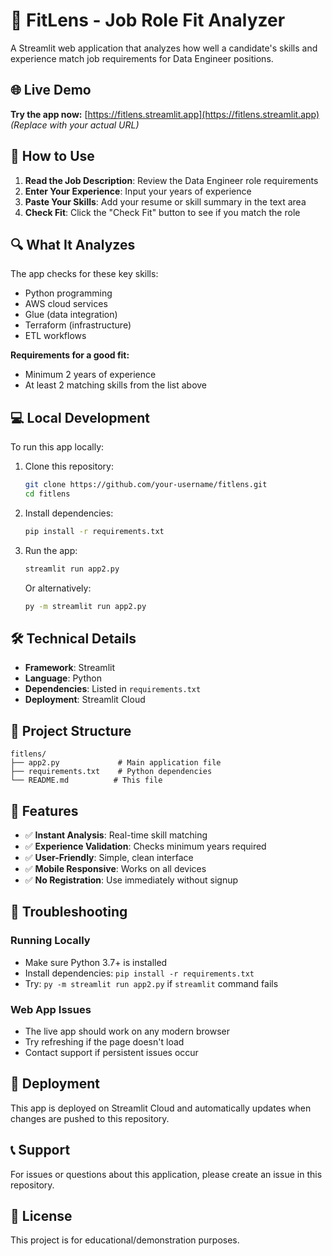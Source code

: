 # 🎯 FitLens - Job Role Fit Analyzer

A Streamlit web application that analyzes how well a candidate's skills and experience match job requirements for Data Engineer positions.

## 🌐 Live Demo
**Try the app now:** [https://fitlens.streamlit.app](https://fitlens.streamlit.app) *(Replace with your actual URL)*

## 🎯 How to Use

1. **Read the Job Description**: Review the Data Engineer role requirements
2. **Enter Your Experience**: Input your years of experience
3. **Paste Your Skills**: Add your resume or skill summary in the text area
4. **Check Fit**: Click the "Check Fit" button to see if you match the role

## 🔍 What It Analyzes

The app checks for these key skills:
- Python programming
- AWS cloud services
- Glue (data integration)
- Terraform (infrastructure)
- ETL workflows

**Requirements for a good fit:**
- Minimum 2 years of experience
- At least 2 matching skills from the list above

## 💻 Local Development

To run this app locally:

1. Clone this repository:
   ```bash
   git clone https://github.com/your-username/fitlens.git
   cd fitlens
   ```

2. Install dependencies:
   ```bash
   pip install -r requirements.txt
   ```

3. Run the app:
   ```bash
   streamlit run app2.py
   ```
   Or alternatively:
   ```bash
   py -m streamlit run app2.py
   ```

## 🛠️ Technical Details

- **Framework**: Streamlit
- **Language**: Python
- **Dependencies**: Listed in `requirements.txt`
- **Deployment**: Streamlit Cloud

## 📁 Project Structure

```
fitlens/
├── app2.py             # Main application file
├── requirements.txt    # Python dependencies
└── README.md          # This file
```

## 🚀 Features

- ✅ **Instant Analysis**: Real-time skill matching
- ✅ **Experience Validation**: Checks minimum years required
- ✅ **User-Friendly**: Simple, clean interface
- ✅ **Mobile Responsive**: Works on all devices
- ✅ **No Registration**: Use immediately without signup

## 🐛 Troubleshooting

### Running Locally
- Make sure Python 3.7+ is installed
- Install dependencies: `pip install -r requirements.txt`
- Try: `py -m streamlit run app2.py` if `streamlit` command fails

### Web App Issues
- The live app should work on any modern browser
- Try refreshing if the page doesn't load
- Contact support if persistent issues occur

## 🚀 Deployment

This app is deployed on Streamlit Cloud and automatically updates when changes are pushed to this repository.

## 📞 Support

For issues or questions about this application, please create an issue in this repository.

## 📝 License

This project is for educational/demonstration purposes.

